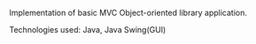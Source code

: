 Implementation of basic MVC Object-oriented library application.

Technologies used: Java, Java Swing(GUI)
